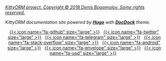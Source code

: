 
[_KittyORM project. Copyright © 2018 Denis Bogomolov. Some rights reserved._](/license/)

_KittyORM documentation site powered by [**Hugo**](https://gohugo.io) with [**DocDock**](https://github.com/vjeantet/hugo-theme-docdock) theme._

<center>

[{{< icon name="fa-github" size="large" >}}](https://github.com/akaish/KittyORM "Visit KittyORM Github repo")&nbsp;&nbsp;
[{{< icon name="fa-twitter" size="large" >}}](https://twitter.com/OrmKitty "Follow KittyORM at twitter")&nbsp;&nbsp;
[{{< icon name="fa-telegram" size="large" >}}](https://t.me/kittyorm "Subscribe to KittyORM telegram channel")&nbsp;&nbsp;
[{{< icon name="fa-stack-overflow" size="large" >}}](https://stackoverflow.com/users/10656176/kittyorm "Ask questions related with KittyORM at StackOverflow")&nbsp;&nbsp;
[{{< icon name="fa-android" size="large" >}}](https://akaish.github.io/KittyORMPages//hidden/android "Check out KittyORM Demo at Play Market")&nbsp;&nbsp;
[{{< icon name="fa-envelope" size="large" >}}](https://akaish.github.io/KittyORMPages//contacts "Contact us")&nbsp;&nbsp;
[{{< icon name="fa-usd" size="large" >}}](https://akaish.github.io/KittyORMPages//makekittygreater/l6t4 "Sponsor KittyORM development")&nbsp;&nbsp;

</center>

